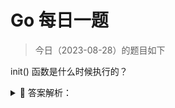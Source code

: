 # Go 每日一题

> 今日（2023-08-28）的题目如下

init() 函数是什么时候执行的？

<details>
<summary style="cursor: pointer">🔑 答案解析：</summary>
<div>

`init()` 函数是 Go 程序初始化的一部分。Go 程序初始化先于 main 函数，由 runtime 初始化每个导入的包，初始化顺序不是按照从上到下的导入顺序，而是按照解析的依赖关系，没有依赖的包最先初始化。

每个包首先初始化包作用域的常量和变量（常量优先于变量），然后执行包的 `init()` 函数。同一个包，甚至是同一个源文件可以有多个 `init()` 函数。`init()` 函数没有入参和返回值，不能被其他函数调用，同一个包内多个 `init()` 函数的执行顺序不作保证。

一句话总结： import –> const –> var –> `init()` –> `main()`

示例：

```golang
package main

import "fmt"

func init()  {
	fmt.Println("init1:", a)
}

func init()  {
	fmt.Println("init2:", a)
}

var a = 10
const b = 100

func main() {
	fmt.Println("main:", a)
}
// 执行结果
// init1: 10
// init2: 10
// main: 10
```

答案解析来源：[init() 函数是什么时候执行的？](https://geektutu.com/post/qa-golang-2.html#Q1-init-%E5%87%BD%E6%95%B0%E6%98%AF%E4%BB%80%E4%B9%88%E6%97%B6%E5%80%99%E6%89%A7%E8%A1%8C%E7%9A%84%EF%BC%9F)

</div>
</details>
